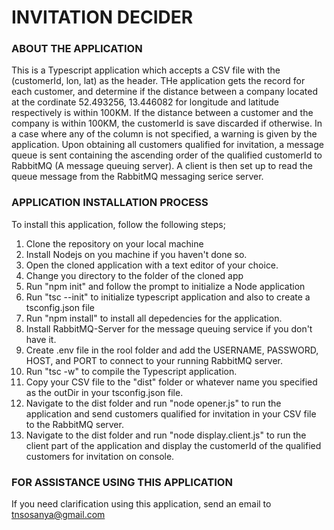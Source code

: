 # INVITATION DECIDER

### ABOUT THE APPLICATION

This is a Typescript application which accepts a CSV file with the (customerId, lon, lat) as the header.
THe application gets the record for each customer, and determine if the distance between a company located at the cordinate 52.493256, 13.446082 for longitude and latitude respectively is within 100KM. If the distance between a customer and the company is within 100KM, the customerId is save discarded if otherwise. In a case where any of the column is not specified, a warning is given by the application.
Upon obtaining all customers qualified for invitation, a message queue is sent containing the ascending order of the qualified customerId to RabbitMQ (A message queuing server). A client is then set up to read the queue message from the RabbitMQ messaging serice server.

### APPLICATION INSTALLATION PROCESS

To install this application, follow the following steps;

1.  Clone the repository on your local machine
2.  Install Nodejs on you machine if you haven't done so.
3.  Open the cloned application with a text editor of your choice.
4.  Change you directory to the folder of the cloned app
5.  Run "npm init" and follow the prompt to initialize a Node application
6.  Run "tsc --init" to initialize typescript application and also to create a tsconfig.json file
7.  Run "npm install" to install all depedencies for the application.
8.  Install RabbitMQ-Server for the message queuing service if you don't have it.
9.  Create .env file in the rool folder and add the USERNAME, PASSWORD, HOST, and PORT to connect to your running RabbitMQ server.
10. Run "tsc -w" to compile the Typescript application.
11. Copy your CSV file to the "dist" folder or whatever name you specified as the outDir in your tsconfig.json file.
12. Navigate to the dist folder and run "node opener.js" to run the application and send customers qualified for invitation in your CSV file to the RabbitMQ server.
13. Navigate to the dist folder and run "node display.client.js" to run the client part of the application and display the customerId of the qualified customers for
    invitation on console.

### FOR ASSISTANCE USING THIS APPLICATION

If you need clarification using this application, send an email to tnsosanya@gmail.com
